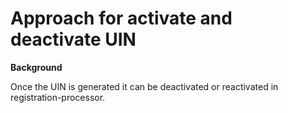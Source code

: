 # Approach for activate and deactivate UIN

**Background**

Once the UIN is generated it can be deactivated or reactivated in registration-processor.

